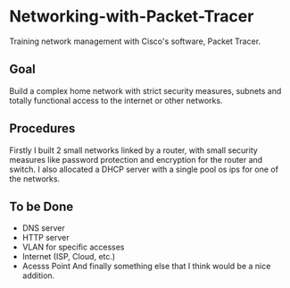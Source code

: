 # Networking-with-Packet-Tracer
Training network management with Cisco's software, Packet Tracer.

## Goal
Build a complex home network with strict security measures, subnets and totally functional access to the internet or other networks.

## Procedures
Firstly I built 2 small networks linked by a router, with small security measures like password protection and encryption for the router and switch. I also allocated a DHCP server with a single pool os ips for one of the networks.

## To be Done
* DNS server
* HTTP server
* VLAN for specific accesses
* Internet (ISP, Cloud, etc.)
* Acesss Point
And finally something else that I think would be a nice addition.

